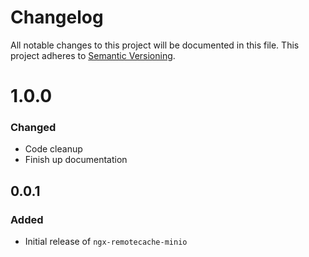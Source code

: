 # Changelog

All notable changes to this project will be documented in this file.
This project adheres to [Semantic Versioning](https://semver.org/spec/v2.0.0.html).

# 1.0.0

### Changed

- Code cleanup
- Finish up documentation

## 0.0.1

### Added

- Initial release of `ngx-remotecache-minio`
